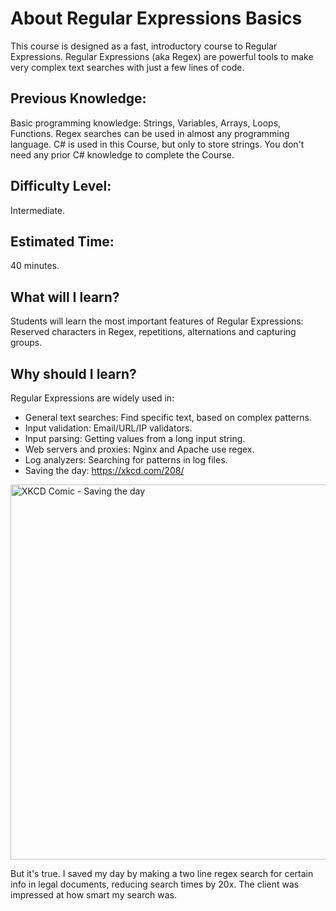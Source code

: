 # About Regular Expressions Basics
This course is designed as a fast, introductory course to Regular Expressions.
Regular Expressions (aka Regex) are powerful tools to make very complex text searches with just a few lines of code.
## Previous Knowledge:
Basic programming knowledge: Strings, Variables, Arrays, Loops, Functions.
Regex searches can be used in almost any programming language.
C# is used in this Course, but only to store strings.
You don't need any prior C# knowledge to complete the Course.
## Difficulty Level: 
Intermediate.
## Estimated Time:
40 minutes.
## What will I learn?
Students will learn the most important features of Regular Expressions:
 Reserved characters in Regex, repetitions, alternations and capturing groups.
## Why should I learn?
Regular Expressions are widely used in:
-  General text searches: Find specific text, based on complex patterns.
-  Input validation: Email/URL/IP validators.
-  Input parsing: Getting values from a long input string.
-  Web servers and proxies: Nginx and Apache use regex.
-  Log analyzers: Searching for patterns in log files.
-  Saving the day: https://xkcd.com/208/
<img src="https://imgs.xkcd.com/comics/regular_expressions.png" alt="XKCD Comic - Saving the day" width="600" style="max-height: 607px;"/>

But it's true. I saved my day by making a two line regex search for certain info in legal documents, reducing search times by 20x. The client was impressed at how smart my search was.
